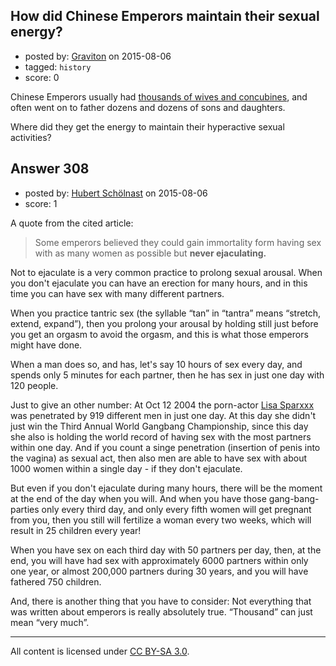 ## How did Chinese Emperors maintain their sexual energy?

- posted by: [Graviton](https://stackexchange.com/users/2728/graviton) on 2015-08-06
- tagged: `history`
- score: 0

Chinese Emperors usually had [thousands of wives and concubines][1], and often went on to father dozens and dozens of sons and daughters.

Where did they get the energy to maintain their hyperactive sexual activities?


  [1]: http://factsanddetails.com/china/cat11/sub76/item132.html


## Answer 308

- posted by: [Hubert Schölnast](https://stackexchange.com/users/1366381/hubert-sch-lnast) on 2015-08-06
- score: 1

<p>A quote from the cited article:</p>

<blockquote>
  <p>Some emperors believed they could gain immortality form having sex with as many women as possible but <strong>never ejaculating.</strong></p>
</blockquote>

<p>Not to ejaculate is a very common practice to prolong sexual arousal. When you don't ejaculate you can have an erection for many hours, and in this time you can have sex with many different partners.</p>

<p>When you practice tantric sex (the syllable “tan” in “tantra” means “stretch, extend, expand”), then you prolong your arousal by holding still just before you get an orgasm to avoid the orgasm, and this is what those emperors might have done.</p>

<p>When a man does so, and has, let's say 10 hours of sex every day, and spends only 5 minutes for each partner, then he has sex in just one day with 120 people.</p>

<p>Just to give an other number: At Oct 12 2004 the porn-actor <a href="https://en.wikipedia.org/wiki/Lisa_Sparks" rel="nofollow">Lisa Sparxxx</a> was penetrated by 919 different men in just one day. At this day she didn't just win the Third Annual World Gangbang Championship, since this day she also is holding the world record of having sex with the most partners within one day. And if you count a singe penetration (insertion of penis into the vagina) as sexual act, then also men are able to have sex with about 1000 women within a single day - if they don't ejaculate.</p>

<p>But even if you don't ejaculate during many hours, there will be the moment at the end of the day when you will. And when you have those gang-bang-parties only every third day, and only every fifth women will get pregnant from you, then you still will fertilize a woman every two weeks, which will result in 25 children every year! </p>

<p>When you have sex on each third day with 50 partners per day, then, at the end, you will have had sex with approximately 6000 partners within only one year, or almost 200,000 partners during 30 years, and you will have fathered 750 children.</p>

<p>And, there is another thing that you have to consider: Not everything that was written about emperors is really absolutely true. “Thousand” can just mean “very much”.</p>




---

All content is licensed under [CC BY-SA 3.0](https://creativecommons.org/licenses/by-sa/3.0/).
